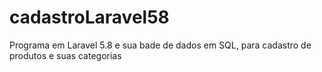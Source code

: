 # cadastroLaravel58
Programa em Laravel 5.8 e sua bade de dados em SQL, para cadastro de produtos e suas categorias
